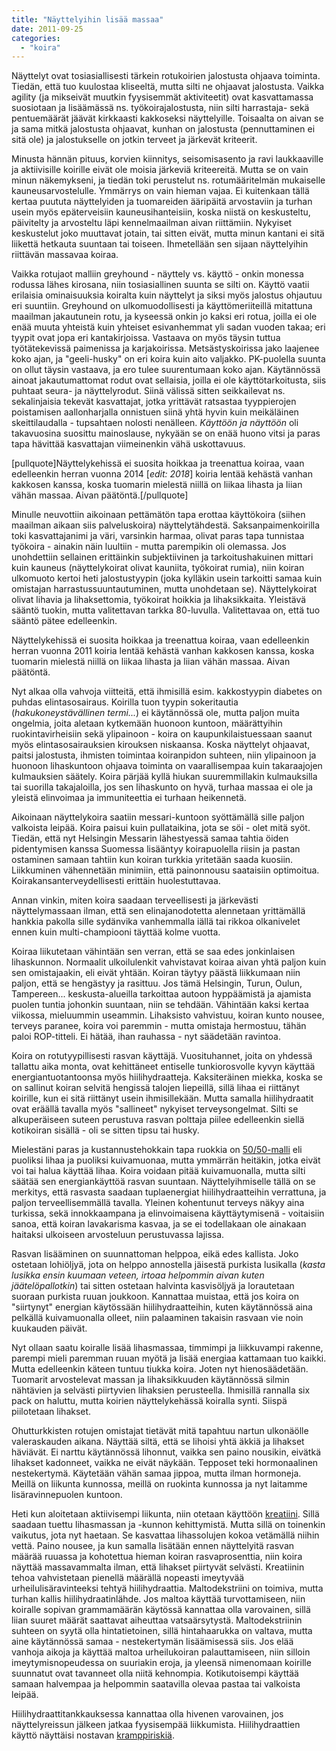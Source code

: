 ```yaml
---
title: "Näyttelyihin lisää massaa"
date: 2011-09-25
categories: 
  - "koira"
---
```


Näyttelyt ovat tosiasiallisesti tärkein rotukoirien jalostusta ohjaava toiminta. Tiedän, että tuo kuulostaa kliseeltä, mutta silti ne ohjaavat jalostusta. Vaikka agility (ja mikseivät muutkin fyysisemmät aktiviteetit) ovat kasvattamassa suosiotaan ja lisäämässä ns. työkoirajalostusta, niin silti harrastaja- sekä pentuemäärät jäävät kirkkaasti kakkoseksi näyttelyille. Toisaalta on aivan se ja sama mitkä jalostusta ohjaavat, kunhan on jalostusta (pennuttaminen ei sitä ole) ja jalostukselle on jotkin terveet ja järkevät kriteerit.

<!--more-->

Minusta hännän pituus, korvien kiinnitys, seisomisasento ja ravi laukkaaville ja aktiivisille koirille eivät ole moisia järkeviä kriteereitä. Mutta se on vain minun näkemykseni, ja tiedän toki perustelut ns. rotumääritelmän mukaiselle kauneusarvostelulle. Ymmärrys on vain hieman vajaa. Ei kuitenkaan tällä kertaa puututa näyttelyiden ja tuomareiden ääripäitä arvostaviin ja turhan usein myös epäterveisiin kauneusihanteisiin, koska niistä on keskusteltu, päivitelty ja arvosteltu läpi kennelmaailman aivan riittämiin. Nykyiset keskustelut joko muuttavat jotain, tai sitten eivät, mutta minun kantani ei sitä liikettä hetkauta suuntaan tai toiseen. Ihmetellään sen sijaan näyttelyihin riittävän massavaa koiraa.

Vaikka rotujaot malliin greyhound - näyttely vs. käyttö - onkin monessa rodussa lähes kirosana, niin tosiasiallinen suunta se silti on. Käyttö vaatii erilaisia ominaisuuksia koiralta kuin näyttelyt ja siksi myös jalostus ohjautuu eri suuntiin. Greyhound on ulkomuodollisesti ja käyttömeriiteillä mitattuna maailman jakautunein rotu, ja kyseessä onkin jo kaksi eri rotua, joilla ei ole enää muuta yhteistä kuin yhteiset esivanhemmat yli sadan vuoden takaa; eri tyypit ovat jopa eri kantakirjoissa. Vastaava on myös täysin tuttua työtätekevissä paimenissa ja karjakoirissa. Metsästyskoirissa jako laajenee koko ajan, ja "geeli-husky" on eri koira kuin aito valjakko. PK-puolella suunta on ollut täysin vastaava, ja ero tulee suurentumaan koko ajan. Käytännössä ainoat jakautumattomat rodut ovat sellaisia, joilla ei ole käyttötarkoitusta, siis puhtaat seura- ja näyttelyrodut. Siinä välissä sitten seikkailevat ns. sekalinjaisia tekevät kasvattajat, jotka yrittävät ratsastaa tyyppierojen poistamisen aallonharjalla onnistuen siinä yhtä hyvin kuin meikäläinen skeittilaudalla - tupsahtaen nolosti nenälleen. _Käyttöön ja näyttöön_ oli takavuosina suosittu mainoslause, nykyään se on enää huono vitsi ja paras tapa hävittää kasvattajan viimeinenkin vähä uskottavuus.

\[pullquote\]Näyttelykehissä ei suosita hoikkaa ja treenattua koiraa, vaan edelleenkin herran vuonna 2014 \[_edit: 2018_\] koiria lentää kehästä vanhan kakkosen kanssa, koska tuomarin mielestä niillä on liikaa lihasta ja liian vähän massaa. Aivan päätöntä.\[/pullquote\]

Minulle neuvottiin aikoinaan pettämätön tapa erottaa käyttökoira (siihen maailman aikaan siis palveluskoira) näyttelytähdestä. Saksanpaimenkoirilla toki kasvattajanimi ja väri, varsinkin harmaa, olivat paras tapa tunnistaa työkoira - ainakin näin luultiin - mutta parempikin oli olemassa. Jos unohdettiin sellainen erittäinkin subjektiivinen ja tarkoitushakuinen mittari kuin kauneus (näyttelykoirat olivat kauniita, työkoirat rumia), niin koiran ulkomuoto kertoi heti jalostustyypin (joka kylläkin usein tarkoitti samaa kuin omistajan harrastussuuntautuminen, mutta unohdetaan se). Näyttelykoirat olivat lihavia ja lihaksettomia, työkoirat hoikkia ja lihaksikkaita. Yleistävä sääntö tuokin, mutta valitettavan tarkka 80-luvulla. Valitettavaa on, että tuo sääntö pätee edelleenkin.

Näyttelykehissä ei suosita hoikkaa ja treenattua koiraa, vaan edelleenkin herran vuonna 2011 koiria lentää kehästä vanhan kakkosen kanssa, koska tuomarin mielestä niillä on liikaa lihasta ja liian vähän massaa. Aivan päätöntä.

Nyt alkaa olla vahvoja viitteitä, että ihmisillä esim. kakkostyypin diabetes on puhdas elintasosairaus. Koirilla tuon tyypin sokeritautia (_hakukoneystävällinen termi..._) ei käytännössä ole, mutta paljon muita ongelmia, joita aletaan kytkemään huonoon kuntoon, määrättyihin ruokintavirheisiin sekä ylipainoon - koira on kaupunkilaistuessaan saanut myös elintasosairauksien kirouksen niskaansa. Koska näyttelyt ohjaavat, paitsi jalostusta, ihmisten toimintaa koiranpidon suhteen, niin ylipainoon ja huonoon lihaskuntoon ohjaava toiminta on vaarallisempaa kuin takaraajojen kulmauksien säätely. Koira pärjää kyllä hiukan suuremmillakin kulmauksilla tai suorilla takajaloilla, jos sen lihaskunto on hyvä, turhaa massaa ei ole ja yleistä elinvoimaa ja immuniteettia ei turhaan heikennetä.

Aikoinaan näyttelykoira saatiin messari-kuntoon syöttämällä sille paljon valkoista leipää. Koira paisui kuin pullataikina, jota se söi - olet mitä syöt. Tiedän, että nyt Helsingin Messarin lähestyessä samaa tahtia öiden pidentymisen kanssa Suomessa lisääntyy koirapuolella riisin ja pastan ostaminen samaan tahtiin kun koiran turkkia yritetään saada kuosiin. Liikkuminen vähennetään minimiin, että painonnousu saataisiin optimoitua. Koirakansanterveydellisesti erittäin huolestuttavaa.

Annan vinkin, miten koira saadaan terveellisesti ja järkevästi näyttelymassaan ilman, että sen elinajanodotetta alennetaan yrittämällä hankkia pakolla sille sydänvika vanhemmalla iällä tai rikkoa olkanivelet ennen kuin multi-champiooni täyttää kolme vuotta.

Koiraa liikutetaan vähintään sen verran, että se saa edes jonkinlaisen lihaskunnon. Normaalit ulkoilulenkit vahvistavat koiraa aivan yhtä paljon kuin sen omistajaakin, eli eivät yhtään. Koiran täytyy päästä liikkumaan niin paljon, että se hengästyy ja rasittuu. Jos tämä Helsingin, Turun, Oulun, Tampereen... keskusta-alueilla tarkoittaa autoon hyppäämistä ja ajamista puolen tuntia johonkin suuntaan, niin se tehdään. Vähintään kaksi kertaa viikossa, mieluummin useammin. Lihaksisto vahvistuu, koiran kunto nousee, terveys paranee, koira voi paremmin - mutta omistaja hermostuu, tähän paloi ROP-titteli. Ei hätää, ihan rauhassa - nyt säädetään ravintoa.

Koira on rotutyypillisesti rasvan käyttäjä. Vuosituhannet, joita on yhdessä tallattu aika monta, ovat kehittäneet entiselle tunkiorosvolle kyvyn käyttää energiantuotantoonsa myös hiilihydraatteja. Kaksiteräinen miekka, koska se on sallinut koiran selvitä hengissä talojen liepeillä, sillä lihaa ei riittänyt koirille, kun ei sitä riittänyt usein ihmisillekään. Mutta samalla hiilihydraatit ovat eräällä tavalla myös "sallineet" nykyiset terveysongelmat. Silti se alkuperäiseen suteen perustuva rasvan polttaja piilee edelleenkin siellä kotikoiran sisällä - oli se sitten tipsu tai husky.

Mielestäni paras ja kustannustehokkain tapa ruokkia on [50/50-malli](https://www.katiska.eu/ravitsemus/5050-malli/ "50/50 -malli") eli puoliksi lihaa ja puoliksi kuivamuonaa, mutta ymmärrän heitäkin, jotka eivät voi tai halua käyttää lihaa. Koira voidaan pitää kuivamuonalla, mutta silti säätää sen energiankäyttöä rasvan suuntaan. Näyttelyihmiselle tällä on se merkitys, että rasvasta saadaan tuplaenergiat hiilihydraatteihin verrattuna, ja paljon terveellisemmällä tavalla. Yleinen kohentunut terveys näkyy aina turkissa, sekä innokkaampana ja elinvoimaisena käyttäytymisenä - voitaisiin sanoa, että koiran lavakarisma kasvaa, ja se ei todellakaan ole ainakaan haitaksi ulkoiseen arvosteluun perustuvassa lajissa.

Rasvan lisääminen on suunnattoman helppoa, eikä edes kallista. Joko ostetaan lohiöljyä, jota on helppo annostella jäisestä purkista lusikalla (_kasta lusikka ensin kuumaan veteen, irtoaa helpommin aivan kuten jäätelöpallotkin_) tai sitten ostetaan halvinta kasvisöljyä ja lorautetaan suoraan purkista ruuan joukkoon. Kannattaa muistaa, että jos koira on "siirtynyt" energian käytössään hiilihydraatteihin, kuten käytännössä aina pelkällä kuivamuonalla olleet, niin palaaminen takaisin rasvaan vie noin kuukauden päivät.

Nyt ollaan saatu koiralle lisää lihasmassaa, timmimpi ja liikkuvampi rakenne, parempi mieli paremman ruuan myötä ja lisää energiaa kattamaan tuo kaikki. Mutta edelleenkin käteen tuntuu tiukka koira. Joten nyt hienosäädetään. Tuomarit arvostelevat massan ja lihaksikkuuden käytännössä silmin nähtävien ja selvästi piirtyvien lihaksien perusteella. Ihmisillä rannalla six pack on haluttu, mutta koirien näyttelykehässä koiralla synti. Siispä piilotetaan lihakset.

Ohutturkkisten rotujen omistajat tietävät mitä tapahtuu nartun ulkonäölle valeraskauden aikana. Näyttää siltä, että se lihoisi yhtä äkkiä ja lihakset häviävät. Ei narttu käytännössä lihonnut, vaikka sen paino nousikin, eivätkä lihakset kadonneet, vaikka ne eivät näykään. Tepposet teki hormonaalinen nestekertymä. Käytetään vähän samaa jippoa, mutta ilman hormoneja. Meillä on liikunta kunnossa, meillä on ruokinta kunnossa ja nyt laitamme lisäravinnepuolen kuntoon.

Heti kun aloitetaan aktiivisempi liikunta, niin otetaan käyttöön [kreatiini](https://www.katiska.eu/ravitsemus/lisaravinteet/kreatiini/ "Kreatiini"). Sillä saadaan tuettu lihasmassan ja -kunnon kehittymistä. Mutta sillä on toinenkin vaikutus, jota nyt haetaan. Se kasvattaa lihassolujen kokoa vetämällä niihin vettä. Paino nousee, ja kun samalla lisätään ennen näyttelyitä rasvan määrää ruuassa ja kohotettua hieman koiran rasvaprosenttia, niin koira näyttää massavammalta ilman, että lihakset piirtyvät selvästi. Kreatiinin tehoa vahvistetaan pienellä määrällä nopeasti imeytyvää urheilulisäravinteeksi tehtyä hiilihydraattia. Maltodekstriini on toimiva, mutta turhan kallis hiilihydraatinlähde. Jos maltoa käyttää turvottamiseen, niin koiralle sopivan grammamäärän käytössä kannattaa olla varovainen, sillä liian suuret määrät saattavat aiheuttaa vatsaärsytystä. Maltodekstriinin suhteen on syytä olla hintatietoinen, sillä hintahaarukka on valtava, mutta aine käytännössä samaa - nestekertymän lisäämisessä siis. Jos elää vanhoja aikoja ja käyttää maltoa urheilukoiran palauttamiseen, niin silloin imeytymisnopeudessa on suuriakin eroja, ja yleensä nimenomaan koirille suunnatut ovat tavanneet olla niitä kehnompia. Kotikutoisempi käyttää samaan halvempaa ja helpommin saatavilla olevaa pastaa tai valkoista leipää.

Hiilihydraattitankkauksessa kannattaa olla hivenen varovainen, jos näyttelyreissun jälkeen jatkaa fyysisempää liikkumista. Hiilihydraattien käyttö näyttäisi nostavan [kramppiriskiä](https://www.katiska.eu/tieto/loukkaantumiset-ja-vammat/krampit/ "Krampit").
